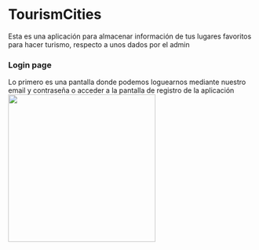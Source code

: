 # TourismCities
Esta es una aplicación para almacenar información de tus lugares favoritos para hacer turismo, respecto a unos dados por el admin

### Login page
 Lo primero es una pantalla donde podemos loguearnos mediante nuestro email y contraseña o acceder a la pantalla de registro de la aplicación
<img src="" width="300px">
